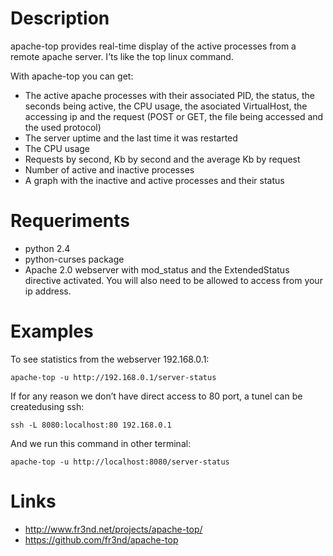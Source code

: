 Description
===========

apache-top provides real-time display of the active processes from a remote apache server. I’ts like the top linux command.

With apache-top you can get:

* The active apache processes with their associated PID, the status, the seconds being active, the CPU usage, the asociated VirtualHost, the accessing ip and the request (POST or GET, the file being accessed and the used protocol)
* The server uptime and the last time it was restarted
* The CPU usage
* Requests by second, Kb by second and the average Kb by request
* Number of active and inactive processes
* A graph with the inactive and active processes and their status

Requeriments
============

* python 2.4
* python-curses package
* Apache 2.0 webserver with mod_status and the ExtendedStatus directive activated. You will also need to be allowed to access from your ip address.

Examples
========

To see statistics from the webserver 192.168.0.1:

    apache-top -u http://192.168.0.1/server-status

If for any reason we don’t have direct access to 80 port, a tunel can be createdusing ssh:

    ssh -L 8080:localhost:80 192.168.0.1

And we run this command in other terminal:

    apache-top -u http://localhost:8080/server-status

Links
=====

* http://www.fr3nd.net/projects/apache-top/
* https://github.com/fr3nd/apache-top

